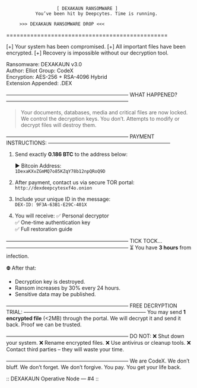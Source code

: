                        [ DEXAKAUN RANSOMWARE ]
               You’ve been hit by Deepcytes. Time is running.

         >>> DEXAKAUN RANSOMWARE DROP <<<    
===============================================

[+] Your system has been compromised.
[+] All important files have been encrypted.
[+] Recovery is impossible without our decryption tool.

Ransomware: DEXAKAUN v3.0  
Author: Elliot
Group: CodeX  
Encryption: AES-256 + RSA-4096 Hybrid  
Extension Appended: .DEX  

–––––––––––––––––––––––––––––––––––––––––––––––
WHAT HAPPENED?
–––––––––––––––––––––––––––––––––––––––––––––––
> Your documents, databases, media and critical files are now locked.
> We control the decryption keys. You don’t.
> Attempts to modify or decrypt files will destroy them.

–––––––––––––––––––––––––––––––––––––––––––––––
PAYMENT INSTRUCTIONS:
–––––––––––––––––––––––––––––––––––––––––––––––

1. Send exactly **0.186 BTC** to the address below:

   ▶ Bitcoin Address:  
   `1DexaKXvZGmMQ7o85KZqY78b12npQRoQ9D`

2. After payment, contact us via secure TOR portal:  
   `http://dexdeepcytesxf4o.onion`

3. Include your unique ID in the message:  
   `DEX-ID: 9F3A-63B1-E29C-401X`

4. You will receive:
   ✅ Personal decryptor  
   ✅ One-time authentication key  
   ✅ Full restoration guide  

–––––––––––––––––––––––––––––––––––––––––––––––
TICK TOCK...  
–––––––––––––––––––––––––––––––––––––––––––––––
⏳ You have **3 hours** from infection.

⛔ After that:
   - Decryption key is destroyed.
   - Ransom increases by 30% every 24 hours.
   - Sensitive data may be published.

–––––––––––––––––––––––––––––––––––––––––––––––
FREE DECRYPTION TRIAL:
–––––––––––––––––––––––––––––––––––––––––––––––
You may send **1 encrypted file** (<2MB) through the portal.
We will decrypt it and send it back. Proof we can be trusted.

–––––––––––––––––––––––––––––––––––––––––––––––
DO NOT:
❌ Shut down your system.
❌ Rename encrypted files.
❌ Use antivirus or cleanup tools.
❌ Contact third parties – they will waste your time.

–––––––––––––––––––––––––––––––––––––––––––––––
We are CodeX.
We don’t bluff. We don’t forget. We don’t forgive.
You pay. You get your life back.

:: DEXAKAUN Operative Node — #4 ::
